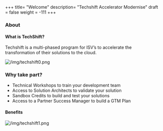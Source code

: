 +++
title= "Welcome"
description= "Techshift Accelerator Modernise"
draft = false
weight = -111
+++


### About

#### What is TechShift?

Techshift is a multi-phased program for ISV’s to accelerate the transformation of their solutions to the cloud.

![/img/techshift0.png](/img/techshift0.png)

### Why take part?

- Technical Workshops to train your development team
- Access to Solution Architects to validate your solution
- Sandbox Credits to build and test your solutions
- Access to a Partner Success Manager to build a GTM Plan

#### Benefits

![/img/techshift1.png](/img/techshift1.png)
